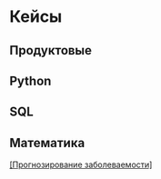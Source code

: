 # Кейсы

## Продуктовые

## Python

## SQL

## Математика

[[Прогнозирование заболеваемости]](https://colab.research.google.com/drive/10-hfKB35kXdFax6-Nassth6SonKFiiUe?usp=sharing)
